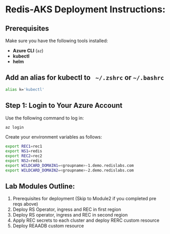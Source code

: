 # Redis-AKS Deployment Instructions:


## Prerequisites
Make sure you have the following tools installed:
- **Azure CLI** (`az`)
- **kubectl**
- **helm**

## Add an alias for kubectl to ``` ~/.zshrc``` or ```~/.bashrc```
```bash
alias k='kubectl'
```

## Step 1: Login to Your Azure Account
Use the following command to log in:

```bash
az login
```

Create your environment variables as follows:

```bash
export REC1=rec1
export NS1=redis
export REC2=rec2
export NS2=redis
export WILDCARD_DOMAIN1=<groupname>-1.demo.redislabs.com
export WILDCARD_DOMAIN2=<groupname>-2.demo.redislabs.com
```

## Lab Modules Outline:
1) Prerequisites for deployment (Skip to Module2 if you completed pre reqs above)
2) Deploy RS Operator, ingress and REC in first region
3) Deploy RS operator, ingress and REC in second region
4) Apply REC secrets to each cluster and deploy RERC custom resource
5) Deploy REAADB custom resource
